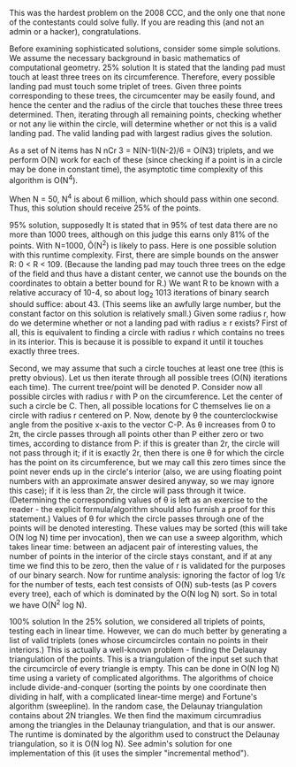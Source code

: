 This was the hardest problem on the 2008 CCC, and the only one that none of the contestants could solve fully. 
If you are reading this (and not an admin or a hacker), congratulations.

Before examining sophisticated solutions, consider some simple solutions. We assume the necessary background in basic mathematics of 
computational geometry.
25% solution
It is stated that the landing pad must touch at least three trees on its circumference. 
Therefore, every possible landing pad must touch some triplet of trees. Given three points corresponding to these trees, 
the circumcenter may be easily found, and hence the center and the radius of the circle that touches these three trees determined. 
Then, iterating through all remaining points, checking whether or not any lie within the circle, will determine whether or not this is a 
valid landing pad. The valid landing pad with largest radius gives the solution.

As a set of N items has N nCr 3 = N(N-1)(N-2)/6 = O(N3) triplets, and we perform O(N) work for each of these 
(since checking if a point is in a circle may be done in constant time), the asymptotic time complexity of this algorithm is O(N<sup>4</sup>).

When N = 50, N<sup>4</sup> is about 6 million, which should pass within one second. Thus, this solution should receive 25% of the points.

95% solution, supposedly
It is stated that in 95% of test data there are no more than 1000 trees, although on this judge this earns only 81% of the points.
With N=1000, Õ(N<sup>2</sup>) is likely to pass. Here is one possible solution with this runtime complexity. First, there are simple bounds on the 
answer R: 0 < R < 109. (Because the landing pad may touch three trees on the edge of the field and thus have a distant center,
we cannot use the bounds on the coordinates to obtain a better bound for R.) We want R to be known with a relative accuracy of 10-4, 
so about log<sub>2</sub> 1013 iterations of binary search should suffice: about 43. (This seems like an awfully large number, but the constant factor 
on this solution is relatively small.)
Given some radius r, how do we determine whether or not a landing pad with radius ≥ r exists? First of all, this is equivalent to 
finding a circle with radius r which contains no trees in its interior. This is because it is possible to expand it until it touches 
exactly three trees.

Second, we may assume that such a circle touches at least one tree (this is pretty obvious). Let us then iterate through all possible 
trees (O(N) iterations each time). The current tree/point will be denoted P. Consider now all possible circles with radius r with P on 
the circumference. Let the center of such a circle be C. Then, all possible locations for C themselves lie on a circle with radius r 
centered on P.
Now, denote by θ the counterclockwise angle from the positive x-axis to the vector C-P. As θ increases from 0 to 2π, the circle passes 
through all points other than P either zero or two times, according to distance from P: if this is greater than 2r, 
the circle will not pass through it; if it is exactly 2r, then there is one θ for which the circle has the point on its circumference, 
but we may call this zero times since the point never ends up in the circle's interior 
(also, we are using floating point numbers with an approximate answer desired anyway, so we may ignore this case); if it is less than 2r, 
the circle will pass through it twice.
(Determining the corresponding values of θ is left as an exercise to the reader - 
the explicit formula/algorithm should also furnish a proof for this statement.) 
Values of θ for which the circle passes through one of the points will be denoted interesting. 
These values may be sorted (this will take O(N log N) time per invocation), then we can use a sweep algorithm, which takes linear time: 
between an adjacent pair of interesting values, the number of points in the interior of the circle stays constant, 
and if at any time we find this to be zero, then the value of r is validated for the purposes of our binary search.
Now for runtime analysis: ignoring the factor of log 1/ε for the number of tests, each test consists of O(N) sub-tests 
(as P covers every tree), each of which is dominated by the O(N log N) sort. So in total we have O(N<sup>2</sup> log N).

100% solution
In the 25% solution, we considered all triplets of points, testing each in linear time. However, we can do much better by generating a 
list of valid triplets (ones whose circumcircles contain no points in their interiors.)
This is actually a well-known problem - finding the Delaunay triangulation of the points. 
This is a triangulation of the input set such that the circumcircle of every triangle is empty. 
This can be done in O(N log N) time using a variety of complicated algorithms. 
The algorithms of choice include divide-and-conquer 
(sorting the points by one coordinate then dividing in half, with a complicated linear-time merge) and Fortune's algorithm 
(sweepline). In the random case, the Delaunay triangulation contains about 2N triangles. We then find the maximum circumradius among 
the triangles in the Delaunay triangulation, and that is our answer. The runtime is dominated by the algorithm used to construct the 
Delaunay triangulation, so it is O(N log N). See admin's solution for one implementation of this (it uses the simpler 
"incremental method").

